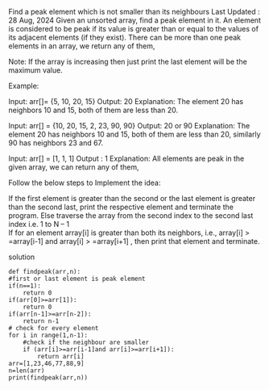 Find a peak element which is not smaller than its neighbours
Last Updated : 28 Aug, 2024
Given an unsorted array, find a peak element in it. An element is considered to be peak if its value is greater than or equal to the values of its adjacent elements (if they exist). There can be more than one peak elements in an array, we return any of them,

Note: If the array is increasing then just print the last element will be the maximum value.

Example:

Input: arr[]= {5, 10, 20, 15}
Output: 20
Explanation: The element 20 has neighbors 10 and 15, both of them are less than 20.

Input: arr[] = {10, 20, 15, 2, 23, 90, 90}
Output: 20 or 90
Explanation: The element 20 has neighbors 10 and 15, both of them are less than 20, similarly 90 has neighbors 23 and 67.

Input: arr[] = [1, 1, 1]
Output : 1
Explanation: All elements are peak in the given array, we can return any of them,

Follow the below steps to Implement the idea: 

If the first element is greater than the second or the last element is greater than the second last, print the respective element and terminate the program.
Else traverse the array from the second index to the second last index i.e. 1 to N – 1  
If for an element array[i] is greater than both its neighbors, i.e., array[i] > =array[i-1]  and array[i] > =array[i+1] , then print that element and terminate.

solution 

    def findpeak(arr,n):
    #first or last element is peak element
    if(n==1):
        return 0
    if(arr[0]>=arr[1]):
        return 0
    if(arr[n-1]>=arr[n-2]):
        return n-1
    # check for every element
    for i in range(1,n-1):
        #check if the neighbour are smaller
        if (arr[i]>=arr[i-1]and arr[i]>=arr[i+1]):
            return arr[i]
    arr=[1,23,46,77,88,9]
    n=len(arr)
    print(findpeak(arr,n))
